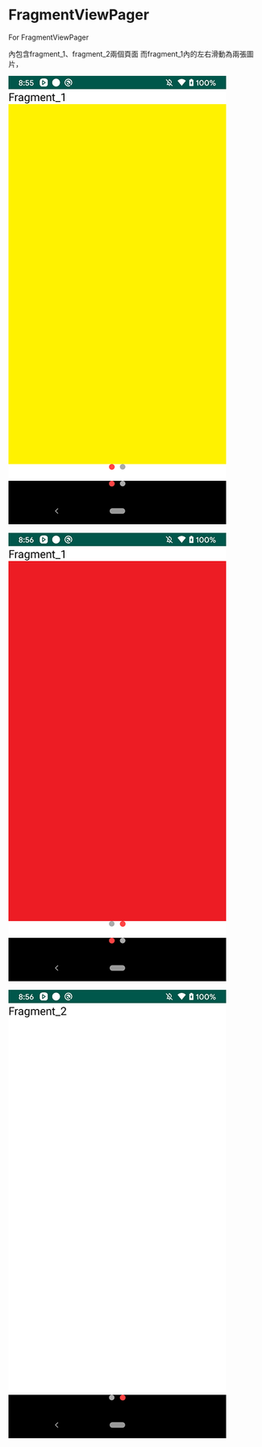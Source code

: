 # FragmentViewPager

For FragmentViewPager

內包含fragment_1、fragment_2兩個頁面
而fragment_1內的左右滑動為兩張圖片，

![alt tag](https://github.com/rhodonite/FragmentViewPager/blob/master/Screenshot/001.png)

![alt tag](https://github.com/rhodonite/FragmentViewPager/blob/master/Screenshot/002.png)

![alt tag](https://github.com/rhodonite/FragmentViewPager/blob/master/Screenshot/003.png)
